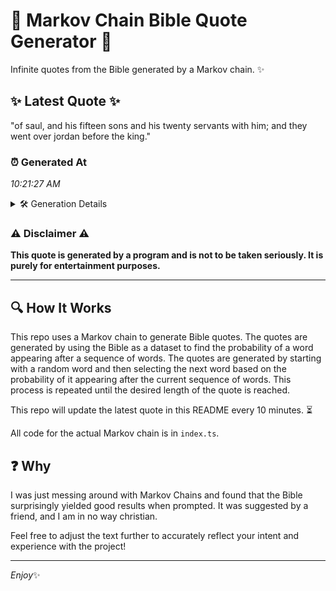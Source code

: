# 📖 Markov Chain Bible Quote Generator 📖

Infinite quotes from the Bible generated by a Markov chain. ✨

## ✨ Latest Quote ✨
"of saul, and his fifteen sons and his twenty servants with him; and they went over jordan before the king."

### ⏰ Generated At
*10:21:27 AM*

<details>
    <summary>🛠️ Generation Details</summary>
    <p>
        <strong>🌱 Seed:</strong> of<br>
        <strong>🔄 Iterations:</strong> 19<br>
        <strong>📜 Context History:</strong><br>[ of ]: saul,<br>[ of, saul, ]: and<br>[ of, saul,, and ]: his<br>[ of, saul,, and, his ]: fifteen<br>[ of, saul,, and, his, fifteen ]: sons<br>[ of, saul,, and, his, fifteen, sons ]: and<br>[ saul,, and, his, fifteen, sons, and ]: his<br>[ and, his, fifteen, sons, and, his ]: twenty<br>[ his, fifteen, sons, and, his, twenty ]: servants<br>[ fifteen, sons, and, his, twenty, servants ]: with<br>[ sons, and, his, twenty, servants, with ]: him;<br>[ and, his, twenty, servants, with, him; ]: and<br>[ his, twenty, servants, with, him;, and ]: they<br>[ twenty, servants, with, him;, and, they ]: went<br>[ servants, with, him;, and, they, went ]: over<br>[ with, him;, and, they, went, over ]: jordan<br>[ him;, and, they, went, over, jordan ]: before<br>[ and, they, went, over, jordan, before ]: the<br>[ they, went, over, jordan, before, the ]: king.<br>
    </p>
</details>

### ⚠️ Disclaimer ⚠️
**This quote is generated by a program and is not to be taken seriously. It is purely for entertainment purposes.**

---

## 🔍 How It Works

This repo uses a Markov chain to generate Bible quotes. The quotes are generated by using the Bible as a dataset to find the probability of a word appearing after a sequence of words. The quotes are generated by starting with a random word and then selecting the next word based on the probability of it appearing after the current sequence of words. This process is repeated until the desired length of the quote is reached.

This repo will update the latest quote in this README every 10 minutes. ⏳

All code for the actual Markov chain is in `index.ts`.

## ❓ Why

I was just messing around with Markov Chains and found that the Bible surprisingly yielded good results when prompted. 
It was suggested by a friend, and I am in no way christian.

Feel free to adjust the text further to accurately reflect your intent and experience with the project!

---

*Enjoy*✨
